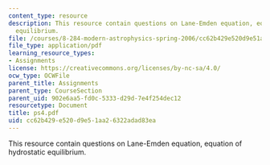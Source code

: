 ```yaml
---
content_type: resource
description: This resource contain questions on Lane-Emden equation, equation of hydrostatic
  equilibrium.
file: /courses/8-284-modern-astrophysics-spring-2006/cc62b429e520d9e51aa26322adad83ea_ps4.pdf
file_type: application/pdf
learning_resource_types:
- Assignments
license: https://creativecommons.org/licenses/by-nc-sa/4.0/
ocw_type: OCWFile
parent_title: Assignments
parent_type: CourseSection
parent_uid: 902e6aa5-fd0c-5333-d29d-7e4f254dec12
resourcetype: Document
title: ps4.pdf
uid: cc62b429-e520-d9e5-1aa2-6322adad83ea
---
```

This resource contain questions on Lane-Emden equation, equation of hydrostatic equilibrium.
